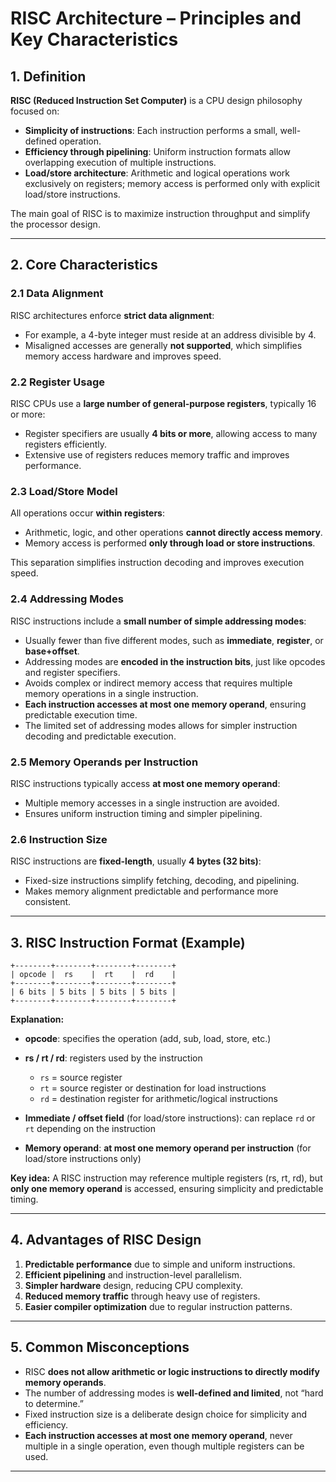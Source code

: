 <!-- File: computing_technology/computer_architecture/risc_architecture.md -->

# RISC Architecture – Principles and Key Characteristics

## 1. Definition

**RISC (Reduced Instruction Set Computer)** is a CPU design philosophy focused on:

* **Simplicity of instructions**: Each instruction performs a small, well-defined operation.
* **Efficiency through pipelining**: Uniform instruction formats allow overlapping execution of multiple instructions.
* **Load/store architecture**: Arithmetic and logical operations work exclusively on registers; memory access is performed only with explicit load/store instructions.

The main goal of RISC is to maximize instruction throughput and simplify the processor design.

---

## 2. Core Characteristics

### 2.1 Data Alignment

RISC architectures enforce **strict data alignment**:

* For example, a 4-byte integer must reside at an address divisible by 4.
* Misaligned accesses are generally **not supported**, which simplifies memory access hardware and improves speed.

### 2.2 Register Usage

RISC CPUs use a **large number of general-purpose registers**, typically 16 or more:

* Register specifiers are usually **4 bits or more**, allowing access to many registers efficiently.
* Extensive use of registers reduces memory traffic and improves performance.

### 2.3 Load/Store Model

All operations occur **within registers**:

* Arithmetic, logic, and other operations **cannot directly access memory**.
* Memory access is performed **only through load or store instructions**.

This separation simplifies instruction decoding and improves execution speed.

### 2.4 Addressing Modes

RISC instructions include a **small number of simple addressing modes**:

* Usually fewer than five different modes, such as **immediate**, **register**, or **base+offset**.
* Addressing modes are **encoded in the instruction bits**, just like opcodes and register specifiers.
* Avoids complex or indirect memory access that requires multiple memory operations in a single instruction.
* **Each instruction accesses at most one memory operand**, ensuring predictable execution time.
* The limited set of addressing modes allows for simpler instruction decoding and predictable execution.

### 2.5 Memory Operands per Instruction

RISC instructions typically access **at most one memory operand**:

* Multiple memory accesses in a single instruction are avoided.
* Ensures uniform instruction timing and simpler pipelining.

### 2.6 Instruction Size

RISC instructions are **fixed-length**, usually **4 bytes (32 bits)**:

* Fixed-size instructions simplify fetching, decoding, and pipelining.
* Makes memory alignment predictable and performance more consistent.

---

## 3. RISC Instruction Format (Example)

```
+--------+--------+--------+--------+
| opcode |  rs    |  rt    |  rd    |
+--------+--------+--------+--------+
| 6 bits | 5 bits | 5 bits | 5 bits |
+--------+--------+--------+--------+
```

**Explanation:**

* **opcode**: specifies the operation (add, sub, load, store, etc.)
* **rs / rt / rd**: registers used by the instruction

  * `rs` = source register
  * `rt` = source register or destination for load instructions
  * `rd` = destination register for arithmetic/logical instructions
* **Immediate / offset field** (for load/store instructions): can replace `rd` or `rt` depending on the instruction
* **Memory operand**: **at most one memory operand per instruction** (for load/store instructions only)

**Key idea:** A RISC instruction may reference multiple registers (rs, rt, rd), but **only one memory operand** is accessed, ensuring simplicity and predictable timing.

---

## 4. Advantages of RISC Design

1. **Predictable performance** due to simple and uniform instructions.
2. **Efficient pipelining** and instruction-level parallelism.
3. **Simpler hardware** design, reducing CPU complexity.
4. **Reduced memory traffic** through heavy use of registers.
5. **Easier compiler optimization** due to regular instruction patterns.

---

## 5. Common Misconceptions

* RISC **does not allow arithmetic or logic instructions to directly modify memory operands**.
* The number of addressing modes is **well-defined and limited**, not “hard to determine.”
* Fixed instruction size is a deliberate design choice for simplicity and efficiency.
* **Each instruction accesses at most one memory operand**, never multiple in a single operation, even though multiple registers can be used.

---



